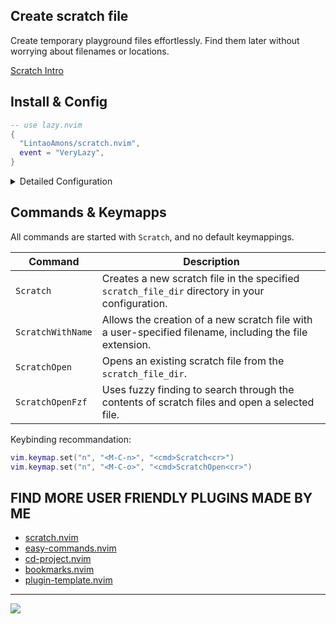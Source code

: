 ## Create scratch file

Create temporary playground files effortlessly. Find them later without worrying about filenames or locations.

[Scratch Intro](https://github.com/LintaoAmons/scratch.nvim/assets/95092244/c1adff70-c8c5-4594-80e3-18d3e6b24d7a)

## Install & Config

```lua
-- use lazy.nvim
{
  "LintaoAmons/scratch.nvim",
  event = "VeryLazy",
}
```

<details>
<summary>Detailed Configuration</summary>

> Check my [neovim config](https://github.com/LintaoAmons/CoolStuffes/blob/main/nvim/.config/nvim/lua/plugins/editor-enhance/scratch.lua) as real life example

```lua
return {
  "LintaoAmons/scratch.nvim",
  event = "VeryLazy",
  dependencies = {
    {"ibhagwan/fzf-lua"}, --optional: if you want to use fzf-lua to pick scratch file. Recommanded, since it will order the files by modification datetime desc. (require rg)
    {"nvim-telescope/telescope.nvim"}, -- optional: if you want to pick scratch file by telescope
    {"stevearc/dressing.nvim"} -- optional: to have the same UI shown in the GIF
  }
  config = function()
    require("scratch").setup({
      scratch_file_dir = vim.fn.stdpath("cache") .. "/scratch.nvim", -- where your scratch files will be put
      filetypes = { "lua", "js", "sh", "ts" }, -- you can simply put filetype here
      filetype_details = { -- or, you can have more control here
        json = {}, -- empty table is fine
        ["project-name.md"] = {
          subdir = "project-name" -- group scratch files under specific sub folder
        },
        ["yaml"] = {},
        go = {
          requireDir = true, -- true if each scratch file requires a new directory
          filename = "main", -- the filename of the scratch file in the new directory
          content = { "package main", "", "func main() {", "  ", "}" },
          cursor = {
            location = { 4, 2 },
            insert_mode = true,
          },
        },
      },
      window_cmd = "rightbelow vsplit", -- 'vsplit' | 'split' | 'edit' | 'tabedit' | 'rightbelow vsplit'
      use_telescope = true,
      localKeys = {
        {
          filenameContains = { "sh" },
          LocalKeys = {
            {
              cmd = "<CMD>RunShellCurrentLine<CR>",
              key = "<C-r>",
              modes = { "n", "i", "v" },
            },
          },
        },
      },
    })
  end,
  event = "VeryLazy",
}
```

### Modify config at runtime, no need to restart nvim

To check your current configuration, simply type `:lua = vim.g.scratch_config`

And if you want to modify the config, for example add a new filetype, just call the `setup` function with your updated config again.

Or you can change the `vim.g.scratch_config` global veriable directly

</details>

## Commands & Keymapps

All commands are started with `Scratch`, and no default keymappings.

| Command           | Description                                                                                             |
| ----------------- | ------------------------------------------------------------------------------------------------------- |
| `Scratch`         | Creates a new scratch file in the specified `scratch_file_dir` directory in your configuration.         |
| `ScratchWithName` | Allows the creation of a new scratch file with a user-specified filename, including the file extension. |
| `ScratchOpen`     | Opens an existing scratch file from the `scratch_file_dir`.                                             |
| `ScratchOpenFzf`  | Uses fuzzy finding to search through the contents of scratch files and open a selected file.            |

Keybinding recommandation:

```lua
vim.keymap.set("n", "<M-C-n>", "<cmd>Scratch<cr>")
vim.keymap.set("n", "<M-C-o>", "<cmd>ScratchOpen<cr>")
```

## FIND MORE USER FRIENDLY PLUGINS MADE BY ME

- [scratch.nvim](https://github.com/LintaoAmons/scratch.nvim)
- [easy-commands.nvim](https://github.com/LintaoAmons/easy-commands.nvim)
- [cd-project.nvim](https://github.com/LintaoAmons/cd-project.nvim)
- [bookmarks.nvim](https://github.com/LintaoAmons/bookmarks.nvim)
- [plugin-template.nvim](https://github.com/LintaoAmons/plugin-template.nvim)

---

<a href="https://lintao-index.pages.dev/getSupport/">
    <img src="https://img.shields.io/badge/sponsor-30363D?style=for-the-badge&logo=GitHub-Sponsors&logoColor=#white" />
</a>
